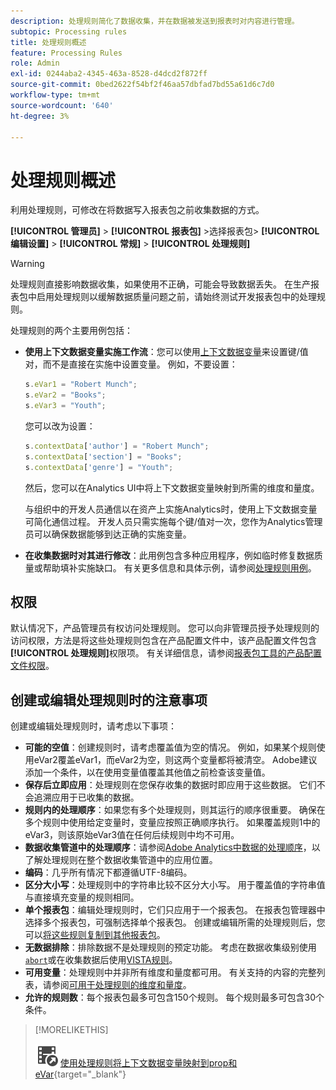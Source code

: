 ```yaml
---
description: 处理规则简化了数据收集，并在数据被发送到报表时对内容进行管理。
subtopic: Processing rules
title: 处理规则概述
feature: Processing Rules
role: Admin
exl-id: 0244aba2-4345-463a-8528-d4dcd2f872ff
source-git-commit: 0bed2622f54bf2f46aa57dbfad7bd55a61d6c7d0
workflow-type: tm+mt
source-wordcount: '640'
ht-degree: 3%

---
```


# 处理规则概述

利用处理规则，可修改在将数据写入报表包之前收集数据的方式。

**[!UICONTROL 管理员]** > **[!UICONTROL 报表包]** >选择报表包> **[!UICONTROL 编辑设置]** > **[!UICONTROL 常规]** > **[!UICONTROL 处理规则]**

>[!WARNING]
>
>处理规则直接影响数据收集，如果使用不正确，可能会导致数据丢失。 在生产报表包中启用处理规则以缓解数据质量问题之前，请始终测试开发报表包中的处理规则。

处理规则的两个主要用例包括：

* **使用上下文数据变量实施工作流**：您可以使用[上下文数据变量](/help/implement/vars/page-vars/contextdata.md)来设置键/值对，而不是直接在实施中设置变量。 例如，不要设置：

  ```js
  s.eVar1 = "Robert Munch";
  s.eVar2 = "Books";
  s.eVar3 = "Youth";
  ```

  您可以改为设置：

  ```js
  s.contextData['author'] = "Robert Munch";
  s.contextData['section'] = "Books";
  s.contextData['genre'] = "Youth";
  ```

  然后，您可以在Analytics UI中将上下文数据变量映射到所需的维度和量度。

  与组织中的开发人员通信以在资产上实施Analytics时，使用上下文数据变量可简化通信过程。 开发人员只需实施每个键/值对一次，您作为Analytics管理员可以确保数据能够到达正确的实施变量。

* **在收集数据时对其进行修改**：此用例包含多种应用程序，例如临时修复数据质量或帮助填补实施缺口。 有关更多信息和具体示例，请参阅[处理规则用例](pr-use-cases.md)。

## 权限

默认情况下，产品管理员有权访问处理规则。 您可以向非管理员授予处理规则的访问权限，方法是将这些处理规则包含在产品配置文件中，该产品配置文件包含&#x200B;**[!UICONTROL 处理规则]**&#x200B;权限项。 有关详细信息，请参阅[报表包工具的产品配置文件权限](/help/admin/admin-console/permissions/report-suite-tools.md)。

## 创建或编辑处理规则时的注意事项

创建或编辑处理规则时，请考虑以下事项：

* **可能的空值**：创建规则时，请考虑覆盖值为空的情况。 例如，如果某个规则使用eVar2覆盖eVar1，而eVar2为空，则这两个变量都将被清空。 Adobe建议添加一个条件，以在使用变量值覆盖其他值之前检查该变量值。
* **保存后立即应用**：处理规则在您保存收集的数据时即应用于这些数据。 它们不会追溯应用于已收集的数据。
* **规则内的处理顺序**：如果您有多个处理规则，则其运行的顺序很重要。 确保在多个规则中使用给定变量时，变量应按照正确顺序执行。 如果覆盖规则1中的eVar3，则该原始eVar3值在任何后续规则中均不可用。
* **数据收集管道中的处理顺序**：请参阅[Adobe Analytics中数据的处理顺序](/help/technotes/processing-order.md)，以了解处理规则在整个数据收集管道中的应用位置。
* **编码**：几乎所有情况下都遵循UTF-8编码。
* **区分大小写**：处理规则中的字符串比较不区分大小写。 用于覆盖值的字符串值与直接填充变量的规则相同。
* **单个报表包**：编辑处理规则时，它们只应用于一个报表包。 在报表包管理器中选择多个报表包，可强制选择单个报表包。 创建或编辑所需的处理规则后，您可以[将这些规则复制到其他报表包](pr-copy.md)。
* **无数据排除**：排除数据不是处理规则的预定功能。 考虑在数据收集级别使用[`abort`](/help/implement/vars/config-vars/abort.md)或在收集数据后使用[VISTA规则](/help/technotes/vista.md)。
* **可用变量**：处理规则中并非所有维度和量度都可用。 有关支持的内容的完整列表，请参阅[可用于处理规则的维度和量度](pr-variables.md)。
* **允许的规则数**：每个报表包最多可包含150个规则。 每个规则最多可包含30个条件。

>[!MORELIKETHIS]
>
>![VideoCheckedOut](/help/assets/icons/VideoCheckedOut.svg) [使用处理规则将上下文数据变量映射到prop和eVar](https://experienceleague.adobe.com/en/docs/analytics-learn/tutorials/implementation/implementation-basics/map-contextdata-variables-into-props-and-evars-with-processing-rules){target="_blank"}
